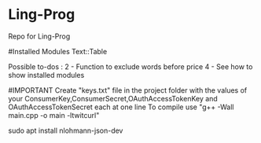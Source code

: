 # Ling-Prog
Repo for Ling-Prog

#Installed Modules
Text::Table

Possible to-dos :
2 - Function to exclude words before price
4 - See how to show installed modules


#IMPORTANT
Create "keys.txt" file in the project folder with the values of your ConsumerKey,ConsumerSecret,OAuthAccessTokenKey and OAuthAccessTokenSecret each at one line
To compile use "g++ -Wall main.cpp -o main -ltwitcurl"

sudo apt install nlohmann-json-dev

